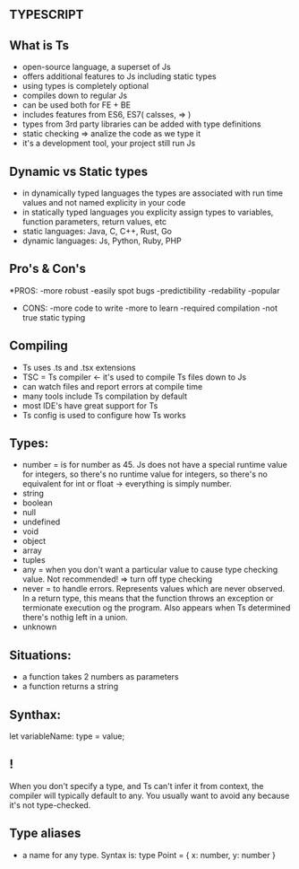 ## TYPESCRIPT


## What is Ts
* open-source language, a superset of Js
* offers additional features to Js including static types
* using types is completely optional
* compiles down to regular Js
* can be used both for FE + BE
* includes features from ES6, ES7( calsses, => )
* types from 3rd party libraries can be added with type definitions
* static checking => analize the code as we type it
* it's a development tool, your project still run Js


## Dynamic vs Static types
* in dynamically typed languages the types are associated with run time values and not named explicity in your code
* in statically typed languages you explicity assign types to variables, function parameters, return values, etc
* static languages: Java, C, C++, Rust, Go
* dynamic languages: Js, Python, Ruby, PHP


## Pro's & Con's
*PROS:
-more robust
-easily spot bugs
-predictibility
-redability
-popular

* CONS:
-more code to write
-more to learn
-required compilation
-not true static typing


## Compiling
* Ts uses .ts and .tsx extensions
* TSC = Ts compiler <- it's used to compile Ts files down to Js
* can watch files and report errors at compile time
* many tools include Ts compilation by default
* most IDE's have great support for Ts
* Ts config is used to configure how Ts works


## Types:
* number = is for number as 45. Js does not have a special runtime value for integers, so there's no runtime value for integers, so there's no equivalent for int or float -> everything is simply number.
* string
* boolean
* null
* undefined
* void
* object
* array
* tuples
* any = when you don't want a particular value to cause type checking value. Not recommended! => turn off type checking
* never = to handle errors. Represents values which are never observed. In a return type, this means that the function throws an exception or termionate execution og the program. Also appears when Ts determined there's nothig left in a union.
* unknown

## Situations:
* a function takes 2 numbers as parameters
* a function returns a string

## Synthax:
let variableName: type = value;

## !
When you don't specify a  type, and Ts can't infer it from context, the compiler will typically default to any. You usually want to avoid any because it's not type-checked.

## Type aliases
- a name for any type. Syntax is:
type Point = {
    x: number,
    y: number
}


